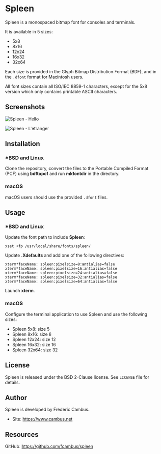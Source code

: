 # Spleen

Spleen is a monospaced bitmap font for consoles and terminals.

It is available in 5 sizes:

- 5x8
- 8x16
- 12x24
- 16x32
- 32x64

Each size is provided in the Glyph Bitmap Distribution Format (BDF), and
in the `.dfont` format for Macintosh users.

All font sizes contain all ISO/IEC 8859-1 characters, except for the 5x8
version which only contains printable ASCII characters.

## Screenshots

![Spleen - Hello][1]

![Spleen - L'etranger][2]

## Installation

### *BSD and Linux

Clone the repository, convert the files to the Portable Compiled Format
(PCF) using **bdftopcf** and run **mkfontdir** in the directory.

### macOS

macOS users should use the provided `.dfont` files.

## Usage

### *BSD and Linux

Update the font path to include **Spleen**:

	xset +fp /usr/local/share/fonts/spleen/

Update **.Xdefaults** and add one of the following directives:

	xterm*faceName: spleen:pixelsize=8:antialias=false
	xterm*faceName: spleen:pixelsize=16:antialias=false
	xterm*faceName: spleen:pixelsize=24:antialias=false
	xterm*faceName: spleen:pixelsize=32:antialias=false
	xterm*faceName: spleen:pixelsize=64:antialias=false

Launch **xterm**.

### macOS

Configure the terminal application to use Spleen and use the following sizes:

- Spleen 5x8: size 5
- Spleen 8x16: size 8
- Spleen 12x24: size 12
- Spleen 16x32: size 16
- Spleen 32x64: size 32

## License

Spleen is released under the BSD 2-Clause license. See `LICENSE` file for
details.

## Author

Spleen is developed by Frederic Cambus.

- Site: https://www.cambus.net

## Resources

GitHub: https://github.com/fcambus/spleen

[1]: https://www.cambus.net/content/2018/09/spleen-hello.png?v=1.0.0
[2]: https://www.cambus.net/content/2018/09/spleen-etranger.png?v=1.0.0
